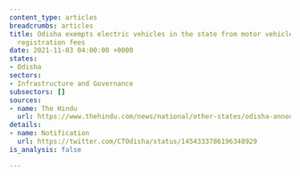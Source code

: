 ```yaml
---
content_type: articles
breadcrumbs: articles
title: Odisha exempts electric vehicles in the state from motor vehicle taxes and
  registration fees
date: 2021-11-03 04:00:00 +0000
states:
- Odisha
sectors:
- Infrastructure and Governance
subsectors: []
sources:
- name: The Hindu
  url: https://www.thehindu.com/news/national/other-states/odisha-announces-full-tax-exemption-for-electric-vehicles-registration-fee-waiver/article37268816.ece
details:
- name: Notification
  url: https://twitter.com/CTOdisha/status/1454333786196348929
is_analysis: false

---
```

